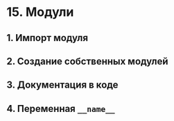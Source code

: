# 15. Модули

## 1. Импорт модуля

## 2. Создание собственных модулей

## 3. Документация в коде

## 4. Переменная `__name__`
